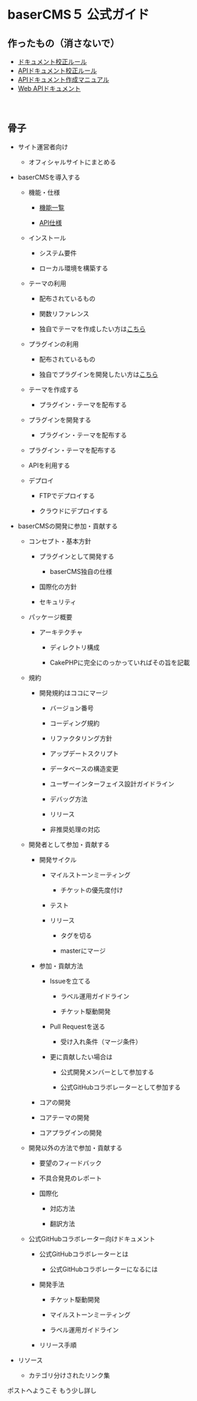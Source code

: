 # baserCMS５ 公式ガイド

## 作ったもの（消さないで）
- [ドキュメント校正ルール](doc_writing/document_writing_rules)
- [APIドキュメント校正ルール](doc_writing/api_document_writing_rules)
- [APIドキュメント作成マニュアル](doc_writing/api_document_writing_manual)
- [Web APIドキュメント](web_api/index)

　
## 骨子

- サイト運営者向け

    - オフィシャルサイトにまとめる

- baserCMSを導入する

    - 機能・仕様

        - [機能一覧]()

        - [API仕様]()

    - インストール

        - システム要件

        - ローカル環境を構築する

    - テーマの利用

        - 配布されているもの

        - 関数リファレンス

        - 独自でテーマを作成したい方は[こちら](テーマを作成する)

    - プラグインの利用

        - 配布されているもの

        - 独自でプラグインを開発したい方は[こちら](プラグインを開発する)

    - テーマを作成する

        - プラグイン・テーマを配布する

    - プラグインを開発する

        - プラグイン・テーマを配布する

    - プラグイン・テーマを配布する

    - APIを利用する

    - デプロイ

        - FTPでデプロイする

        - クラウドにデプロイする

- baserCMSの開発に参加・貢献する

    - コンセプト・基本方針

        - プラグインとして開発する

            - baserCMS独自の仕様

        - 国際化の方針

        - セキュリティ

    - パッケージ概要

        - アーキテクチャ

            - ディレクトリ構成

            - CakePHPに完全にのっかっていればその旨を記載

    - 規約

        - 開発規約はココにマージ

            - バージョン番号

            - コーディング規約

            - リファクタリング方針

            - アップデートスクリプト

            - データベースの構造変更

            - ユーザーインターフェイス設計ガイドライン

            - デバッグ方法

            - リリース

            - 非推奨処理の対応

    - 開発者として参加・貢献する

        - 開発サイクル

            - マイルストーンミーティング

                - チケットの優先度付け

            - テスト

            - リリース

                - タグを切る

                - masterにマージ

        - 参加・貢献方法

            - Issueを立てる

                - ラベル運用ガイドライン

                - チケット駆動開発

            - Pull Requestを送る

                - 受け入れ条件（マージ条件）

            - 更に貢献したい場合は

                - 公式開発メンバーとして参加する

                - 公式GitHubコラボレーターとして参加する

        - コアの開発

        - コアテーマの開発

        - コアプラグインの開発

    - 開発以外の方法で参加・貢献する

        - 要望のフィードバック

        - 不具合発見のレポート

        - 国際化

            - 対応方法

            - 翻訳方法

    - 公式GitHubコラボレーター向けドキュメント

        - 公式GitHubコラボレーターとは

            - 公式GitHubコラボレーターになるには

        - 開発手法

            - チケット駆動開発

            - マイルストーンミーティング

            - ラベル運用ガイドライン

        - リリース手順

- リソース

    - カテゴリ分けされたリンク集

ポストへようこそ
もう少し詳し

